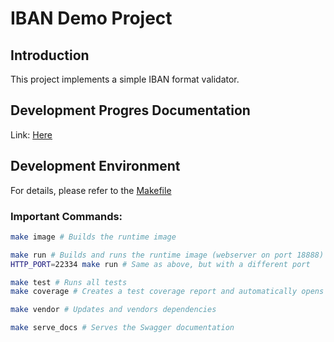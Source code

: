 # IBAN Demo Project

## Introduction
This project implements a simple IBAN format validator.

## Development Progres Documentation
Link: [Here](./docs/Development.md)

## Development Environment
For details, please refer to the [Makefile](./Makefile)

### Important Commands:

```bash
make image # Builds the runtime image

make run # Builds and runs the runtime image (webserver on port 18888)
HTTP_PORT=22334 make run # Same as above, but with a different port

make test # Runs all tests
make coverage # Creates a test coverage report and automatically opens it in the browser

make vendor # Updates and vendors dependencies

make serve_docs # Serves the Swagger documentation
```
